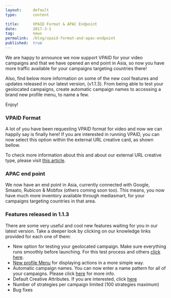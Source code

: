 ```yaml
---
layout:     default
type:       content

title:      VPAID Format & APAC Endpoint
date:       2017-3-1
tag:        news
permalink:  /blog/vpaid-format-and-apac-endpoint
published:  true
---
```


We are happy to announce we now support VPAID for your video campaigns and that we have opened an end point in Asia, so now you have more traffic available for your campaigns targeting countries there!

Also, find below more information on some of the new cool features and updates released in our latest version, (v1.1.3). From being able to test your geolocated campaigns, create automatic campaign names to accessing a brand new profile menu, to name a few.

Enjoy!

### VPAID Format
A lot of you have been requesting VPAID format for video and now we can happily say is finally here!
If you are interested in running VPAID, you can now select this option within the external URL creative card, as shown bellow.

To check more information about this and about our external URL creative type, please visit [this article](https://console.mediasmart.io/#/knowledge/external-video-url).

### APAC end point
We now have an end point in Asia, currently connected with Google, Smaato, Rubicon & Mobfox (others coming soon too).
This means, you now have much more inventory available through mediasmart, for your campaigns targeting countries in that area.

### Features released in 1.1.3
There are some very useful and cool new features waiting for you in our latest version. Take a deeper look by clicking on our knowledge links provided for each one of them:

 - New option for testing your geolocated campaign. Make sure everything runs smoothly before launching. For this test process and others [click here](https://console.mediasmart.io/#/knowledge/how-to-test-campaigns-with-conversions-before-launching).
 - [New profile Menu](https://console.mediasmart.io/#/knowledge/settings) for displaying actions in a more simple way.
 - Automatic campaign names. You can now enter a name pattern for all of your campaigns. Please click [here](https://console.mediasmart.io/#/knowledge/automatic-campaign-names) for more info.
 - Default Creative Attributes. If you are interested, click [here](https://console.mediasmart.io/#/knowledge/automatic-campaign-names)
 - Number of strategies per campaign limited (100 strategies maximum)
 - Bug fixes

